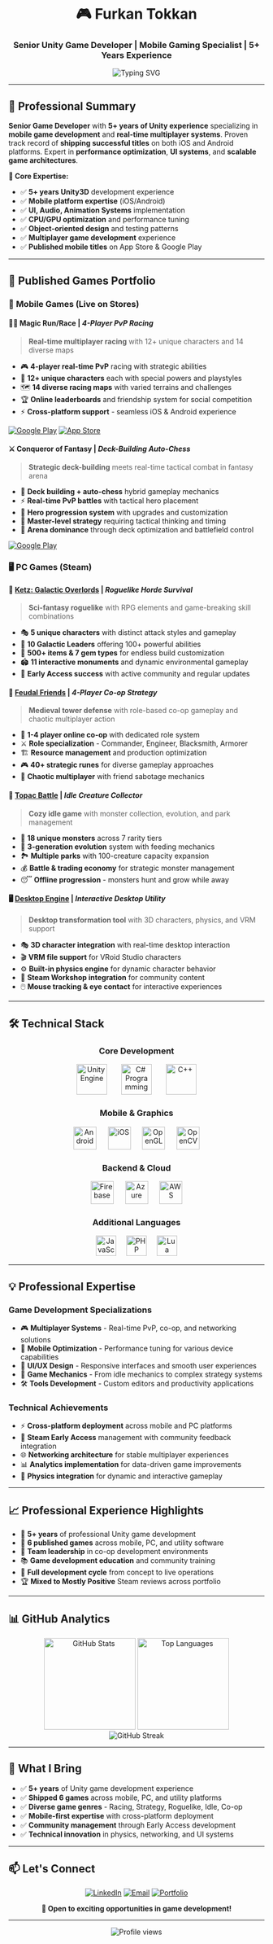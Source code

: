 <h1 align="center">🎮 Furkan Tokkan</h1>
<h3 align="center">Senior Unity Game Developer | Mobile Gaming Specialist | 5+ Years Experience</h3>

<p align="center">
  <img src="https://readme-typing-svg.herokuapp.com?font=Fira+Code&pause=1000&color=F75C7E&center=true&vCenter=true&width=500&lines=Senior+Unity+Game+Developer;Mobile+%26+Multiplayer+Expert;Published+Games+Developer;Performance+Optimization+Specialist" alt="Typing SVG" />
</p>

---

## 💼 Professional Summary

**Senior Game Developer** with **5+ years of Unity experience** specializing in **mobile game development** and **real-time multiplayer systems**. Proven track record of **shipping successful titles** on both iOS and Android platforms. Expert in **performance optimization**, **UI systems**, and **scalable game architectures**.

**🎯 Core Expertise:**
- ✅ **5+ years Unity3D** development experience  
- ✅ **Mobile platform expertise** (iOS/Android)
- ✅ **UI, Audio, Animation Systems** implementation
- ✅ **CPU/GPU optimization** and performance tuning
- ✅ **Object-oriented design** and testing patterns
- ✅ **Multiplayer game development** experience
- ✅ **Published mobile titles** on App Store & Google Play

---

## 🚀 Published Games Portfolio

### 📱 **Mobile Games (Live on Stores)**

#### 🏃‍♂️ **Magic Run/Race** | *4-Player PvP Racing*
> **Real-time multiplayer racing** with 12+ unique characters and 14 diverse maps
- 🎮 **4-player real-time PvP** racing with strategic abilities
- 🎨 **12+ unique characters** each with special powers and playstyles
- 🗺️ **14 diverse racing maps** with varied terrains and challenges
- 🏆 **Online leaderboards** and friendship system for social competition
- ⚡ **Cross-platform support** - seamless iOS & Android experience

[![Google Play](https://img.shields.io/badge/Google_Play-414141?style=for-the-badge&logo=google-play&logoColor=white)](https://play.google.com/store/apps/details?id=com.ChangeMaker.MagicRun) [![App Store](https://img.shields.io/badge/App_Store-0D96F6?style=for-the-badge&logo=app-store&logoColor=white)](https://apps.apple.com/tr/app/magic-race/id6447768602)

#### ⚔️ **Conqueror of Fantasy** | *Deck-Building Auto-Chess*
> **Strategic deck-building** meets real-time tactical combat in fantasy arena
- 🎲 **Deck building + auto-chess** hybrid gameplay mechanics
- ⚡ **Real-time PvP battles** with tactical hero placement
- 🏰 **Hero progression system** with upgrades and customization
- 🎯 **Master-level strategy** requiring tactical thinking and timing
- 👑 **Arena dominance** through deck optimization and battlefield control

[![Google Play](https://img.shields.io/badge/Google_Play-414141?style=for-the-badge&logo=google-play&logoColor=white)](https://play.google.com/store/apps/details?id=com.GamesUnited.ConquerorOfFantasy&hl=en)

### 🖥️ **PC Games (Steam)**

#### 🚀 **[Ketz: Galactic Overlords](https://store.steampowered.com/app/2542140/Ketz_Galactic_Overlords/)** | *Roguelike Horde Survival*
> **Sci-fantasy roguelike** with RPG elements and game-breaking skill combinations
- 🎭 **5 unique characters** with distinct attack styles and gameplay
- 👑 **10 Galactic Leaders** offering 100+ powerful abilities
- 💎 **500+ items & 7 gem types** for endless build customization
- 🏟️ **11 interactive monuments** and dynamic environmental gameplay
- 🎯 **Early Access success** with active community and regular updates

#### 🏰 **[Feudal Friends](https://store.steampowered.com/app/2317820/Feudal_Friends/)** | *4-Player Co-op Strategy*
> **Medieval tower defense** with role-based co-op gameplay and chaotic multiplayer action
- 👥 **1-4 player online co-op** with dedicated role system
- ⚔️ **Role specialization** - Commander, Engineer, Blacksmith, Armorer
- 🏗️ **Resource management** and production optimization
- 🎮 **40+ strategic runes** for diverse gameplay approaches
- 🎪 **Chaotic multiplayer** with friend sabotage mechanics

#### 🎯 **[Topac Battle](https://store.steampowered.com/app/2839420/Topac_Battle/)** | *Idle Creature Collector*
> **Cozy idle game** with monster collection, evolution, and park management
- 🐾 **18 unique monsters** across 7 rarity tiers
- 🌱 **3-generation evolution** system with feeding mechanics
- 🏞️ **Multiple parks** with 100-creature capacity expansion
- 💰 **Battle & trading economy** for strategic monster management
- 😴 **Offline progression** - monsters hunt and grow while away

#### 🖥️ **[Desktop Engine](https://store.steampowered.com/app/3434930/Desktop_Engine/)** | *Interactive Desktop Utility*
> **Desktop transformation tool** with 3D characters, physics, and VRM support
- 🎭 **3D character integration** with real-time desktop interaction
- 🎬 **VRM file support** for VRoid Studio characters
- ⚙️ **Built-in physics engine** for dynamic character behavior
- 🎨 **Steam Workshop integration** for community content
- 🖱️ **Mouse tracking & eye contact** for interactive experiences

---

## 🛠️ Technical Stack

<div align="center">

### **Core Development**
<img src="https://cdn.jsdelivr.net/gh/devicons/devicon/icons/unity/unity-original.svg" height="60" alt="Unity Engine" title="Unity3D - 5+ Years"/>
<img width="20" />
<img src="https://cdn.jsdelivr.net/gh/devicons/devicon/icons/csharp/csharp-original.svg" height="60" alt="C# Programming" title="C# Expert"/>
<img width="20" />
<img src="https://cdn.jsdelivr.net/gh/devicons/devicon/icons/cplusplus/cplusplus-original.svg" height="60" alt="C++" title="C++ Development"/>

### **Mobile & Graphics**
<img src="https://cdn.jsdelivr.net/gh/devicons/devicon/icons/android/android-original.svg" height="45" alt="Android"/>
<img width="15" />
<img src="https://cdn.jsdelivr.net/gh/devicons/devicon/icons/apple/apple-original.svg" height="45" alt="iOS"/>
<img width="15" />
<img src="https://cdn.jsdelivr.net/gh/devicons/devicon/icons/opengl/opengl-original.svg" height="45" alt="OpenGL"/>
<img width="15" />
<img src="https://cdn.jsdelivr.net/gh/devicons/devicon/icons/opencv/opencv-original.svg" height="45" alt="OpenCV"/>

### **Backend & Cloud**
<img src="https://cdn.jsdelivr.net/gh/devicons/devicon/icons/firebase/firebase-plain.svg" height="45" alt="Firebase"/>
<img width="15" />
<img src="https://cdn.jsdelivr.net/gh/devicons/devicon/icons/azure/azure-original.svg" height="45" alt="Azure"/>
<img width="15" />
<img src="https://cdn.jsdelivr.net/gh/devicons/devicon/icons/amazonwebservices/amazonwebservices-line-wordmark.svg" height="45" alt="AWS"/>

### **Additional Languages**
<img src="https://cdn.jsdelivr.net/gh/devicons/devicon/icons/javascript/javascript-original.svg" height="40" alt="JavaScript"/>
<img width="12" />
<img src="https://cdn.jsdelivr.net/gh/devicons/devicon/icons/php/php-original.svg" height="40" alt="PHP"/>
<img width="12" />
<img src="https://cdn.jsdelivr.net/gh/devicons/devicon/icons/lua/lua-original.svg" height="40" alt="Lua"/>

</div>

---

## 💡 Professional Expertise

### **Game Development Specializations**
- 🎮 **Multiplayer Systems** - Real-time PvP, co-op, and networking solutions
- 📱 **Mobile Optimization** - Performance tuning for various device capabilities
- 🎨 **UI/UX Design** - Responsive interfaces and smooth user experiences
- 🎲 **Game Mechanics** - From idle mechanics to complex strategy systems
- 🛠️ **Tools Development** - Custom editors and productivity applications

### **Technical Achievements**
- ⚡ **Cross-platform deployment** across mobile and PC platforms
- 🎯 **Steam Early Access** management with community feedback integration
- 🌐 **Networking architecture** for stable multiplayer experiences
- 📊 **Analytics implementation** for data-driven game improvements
- 🎪 **Physics integration** for dynamic and interactive gameplay

---

## 📈 Professional Experience Highlights

- 🎯 **5+ years** of professional Unity game development
- 📱 **6 published games** across mobile, PC, and utility software
- 👥 **Team leadership** in co-op development environments
- 📚 **Game development education** and community training
- 🚀 **Full development cycle** from concept to live operations
- 🏆 **Mixed to Mostly Positive** Steam reviews across portfolio

---

## 📊 GitHub Analytics

<div align="center">
  <img src="https://github-readme-stats.vercel.app/api?username=furkantokkan&show_icons=true&theme=radical&include_all_commits=true&count_private=true&hide_border=true" height="180" alt="GitHub Stats"/>
  <img src="https://github-readme-stats.vercel.app/api/top-langs?username=furkantokkan&layout=compact&theme=radical&hide_border=true&langs_count=8" height="180" alt="Top Languages"/>
</div>

<div align="center">
  <img src="https://github-readme-streak-stats.herokuapp.com/?user=furkantokkan&theme=radical&hide_border=true" alt="GitHub Streak"/>
</div>

---

## 🎯 What I Bring

- ✅ **5+ years** of Unity game development experience
- ✅ **Shipped 6 games** across mobile, PC, and utility platforms
- ✅ **Diverse game genres** - Racing, Strategy, Roguelike, Idle, Co-op
- ✅ **Mobile-first expertise** with cross-platform deployment
- ✅ **Community management** through Early Access development
- ✅ **Technical innovation** in physics, networking, and UI systems

---

## 📫 Let's Connect

<div align="center">

[![LinkedIn](https://img.shields.io/badge/LinkedIn-0077B5?style=for-the-badge&logo=linkedin&logoColor=white)](https://www.linkedin.com/in/furkan-tokkan-2a1075155/)
[![Email](https://img.shields.io/badge/Email-D14836?style=for-the-badge&logo=gmail&logoColor=white)](mailto:efurk64@gmail.com)
[![Portfolio](https://img.shields.io/badge/Portfolio-FF5722?style=for-the-badge&logo=todoist&logoColor=white)](https://furkantokkan.itch.io)

**💼 Open to exciting opportunities in game development!**

</div>

---

<div align="center">
  <img src="https://komarev.com/ghpvc/?username=furkantokkan&color=blueviolet&style=flat-square&label=Profile+Views" alt="Profile views"/>
</div>

